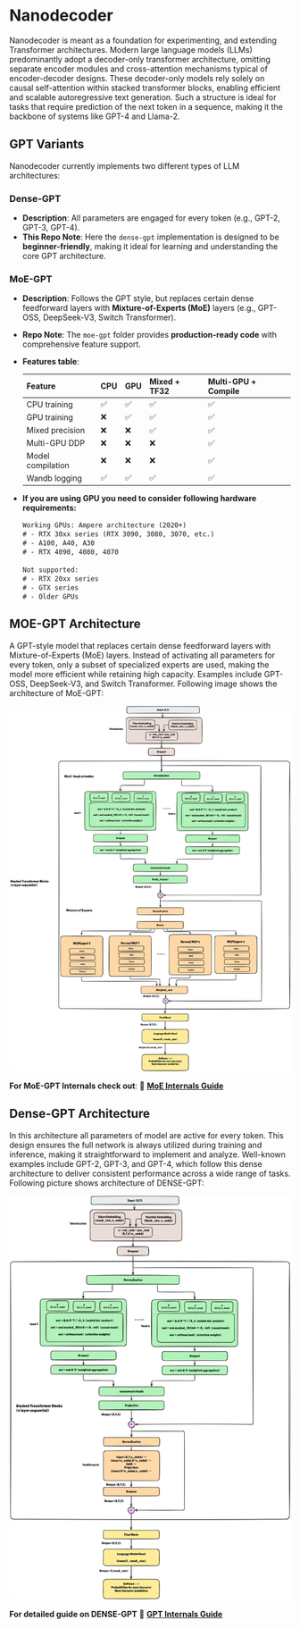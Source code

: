# Nanodecoder 

Nanodecoder is meant as a foundation for experimenting, and extending Transformer architectures. Modern large language models (LLMs) predominantly adopt a decoder-only transformer architecture, omitting separate encoder modules and cross-attention mechanisms typical of encoder-decoder designs. These decoder-only models rely solely on causal self-attention within stacked transformer blocks, enabling efficient and scalable autoregressive text generation. Such a structure is ideal for tasks that require prediction of the next token in a sequence, making it the backbone of systems like GPT-4 and Llama-2. 


## GPT Variants

Nanodecoder currently implements two different types of LLM architectures:

### Dense-GPT
- **Description**: All parameters are engaged for every token (e.g., GPT-2, GPT-3, GPT-4).  
- **This Repo Note**: Here the `dense-gpt` implementation is designed to be **beginner-friendly**, making it ideal for learning and understanding the core GPT architecture.  

### MoE-GPT
- **Description**: Follows the GPT style, but replaces certain dense feedforward layers with **Mixture-of-Experts (MoE)** layers (e.g., GPT-OSS, DeepSeek-V3, Switch Transformer).  
- **Repo Note**: The `moe-gpt` folder provides **production-ready code** with comprehensive feature support.  
- **Features table**:  

   | Feature | CPU | GPU | Mixed + TF32 | Multi-GPU + Compile
   |---------|-----|-----|-------|--------------|
   | CPU training | ✅ | ✅ | ✅ | ✅ | 
   | GPU training | ❌ | ✅ | ✅ | ✅ |
   | Mixed precision | ❌ | ❌ | ✅ | ✅ |
   | Multi-GPU DDP | ❌ | ❌ | ❌ | ✅ |
   | Model compilation | ❌ | ❌ | ❌ | ✅ |
   | Wandb logging | ✅ | ✅ | ✅ | ✅ |


- **If you are using GPU you need to consider following hardware requirements:**

   ```
   Working GPUs: Ampere architecture (2020+)
   # - RTX 30xx series (RTX 3090, 3080, 3070, etc.)
   # - A100, A40, A30
   # - RTX 4090, 4080, 4070

   Not supported:
   # - RTX 20xx series
   # - GTX series
   # - Older GPUs
   ```

## MOE-GPT Architecture

A GPT-style model that replaces certain dense feedforward layers with Mixture-of-Experts (MoE) layers. Instead of activating all parameters for every token, only a subset of specialized experts are used, making the model more efficient while retaining high capacity. Examples include GPT-OSS, DeepSeek-V3, and Switch Transformer. Following image shows the architecture of MoE-GPT:

![GPT+MOE](images/moe/moe.png)

**For MoE-GPT Internals check out**: 
📖 **[MoE Internals Guide](MOE_GPT_INTERNALS.md)** 


## Dense-GPT Architecture
In this architecture all parameters of model are active for every token. This design ensures the full network is always utilized during training and inference, making it straightforward to implement and analyze. Well-known examples include GPT-2, GPT-3, and GPT-4, which follow this dense architecture to deliver consistent performance across a wide range of tasks. Following picture shows architecture of DENSE-GPT:

![GPT](images/gpt/gpt.png)

**For detailed guide on DENSE-GPT** 📖 **[GPT Internals Guide](DENSE_GPT_INTERNALS.md)** 

